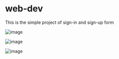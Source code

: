 # web-dev

This is the simple project of sign-in and sign-up form

![image](https://user-images.githubusercontent.com/91783582/214270220-7228ca24-7656-401c-ad98-dfecbcd4bb51.png)

![image](https://user-images.githubusercontent.com/91783582/214270597-19375c37-3e44-43ec-a3dc-1332df63ae7f.png)

![image](https://user-images.githubusercontent.com/91783582/214271024-0a0fb688-50ce-4708-b894-e09320f4619f.png)
